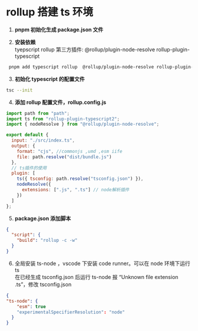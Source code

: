 # rollup 搭建 ts 环境

1. **pnpm 初始化生成 package.json 文件**

2. **安装依赖**  
    tyepscript rollup
   第三方插件:
   @rollup/plugin-node-resolve
   rollup-plugin-typescript

```bash
 pnpm add typescript rollup  @rollup/plugin-node-resolve rollup-plugin-typescript2 -D

```

3. **初始化 typescript 的配置文件**

```bash
tsc --init
```

4. **添加 rollup 配置文件，rollup.config.js**

```javascript
import path from "path";
import ts from "rollup-plugin-typescript2";
import { nodeResolve } from "@rollup/plugin-node-resolve";

export default {
  input: "./src/index.ts",
  output: {
    format: "cjs", //commonjs ,umd ,esm iife
    file: path.resolve("dist/bundle.js")
  },
  // ts插件的使用
  plugin: [
    ts({ tsconfig: path.resolve("tsconfig.json") }),
    nodeResolve({
      extensions: [".js", ".ts"] // node解析插件
    })
  ]
};
```

5. **package.json 添加脚本**

```json
{
  "script": {
    "build": "rollup -c -w"
  }
}
```

6. 全局安装 ts-node ，vscode 下安装 code runner。可以在 node 环境下运行 ts  
   在已经生成 tsconfig.json 后运行 ts-node 报 “Unknown file extension .ts”，修改 tsconfig.json

```json
{
"ts-node": {
    "esm": true
    "experimentalSpecifierResolution": "node"
  }
}

```
